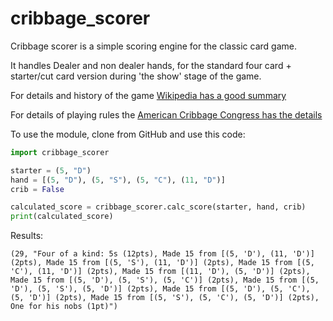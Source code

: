 # cribbage_scorer 

Cribbage scorer is a simple scoring engine for the classic card game.

It handles Dealer and non dealer hands, for the standard four card + starter/cut card version during 'the show' stage of the game.

For details and history of the game [Wikipedia has a good summary](https://en.wikipedia.org/wiki/Cribbage)

For details of playing rules the [American Cribbage Congress has the details](http://www.cribbage.org/NewSite/rules/rule1.asp#section7)

To use the module, clone from GitHub and use this code:
```python
import cribbage_scorer

starter = (5, "D")
hand = [(5, "D"), (5, "S"), (5, "C"), (11, "D")]
crib = False

calculated_score = cribbage_scorer.calc_score(starter, hand, crib)
print(calculated_score)
```
Results:
```
(29, "Four of a kind: 5s (12pts), Made 15 from [(5, 'D'), (11, 'D')] (2pts), Made 15 from [(5, 'S'), (11, 'D')] (2pts), Made 15 from [(5, 'C'), (11, 'D')] (2pts), Made 15 from [(11, 'D'), (5, 'D')] (2pts), Made 15 from [(5, 'D'), (5, 'S'), (5, 'C')] (2pts), Made 15 from [(5, 'D'), (5, 'S'), (5, 'D')] (2pts), Made 15 from [(5, 'D'), (5, 'C'), (5, 'D')] (2pts), Made 15 from [(5, 'S'), (5, 'C'), (5, 'D')] (2pts), One for his nobs (1pt)")
```